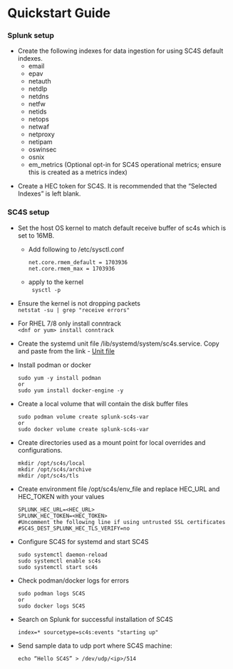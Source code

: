 # Quickstart Guide

### Splunk setup
- Create the following indexes for data ingestion for using SC4S default indexes.
    * email
    * epav
    * netauth
    * netdlp
    * netdns
    * netfw
    * netids
    * netops
    * netwaf
    * netproxy
    * netipam
    * oswinsec
    * osnix
    * em_metrics (Optional opt-in for SC4S operational metrics; ensure this is created as a metrics index)

 * Create a HEC token for SC4S. It is recommended that the “Selected Indexes” is left blank.

### SC4S setup 
* Set the host OS kernel to match default receive buffer of sc4s which is set to 16MB.
    * Add following to /etc/sysctl.conf
        ```
        net.core.rmem_default = 1703936
        net.core.rmem_max = 1703936
        ```
    * apply to the kernel\
        ``` sysctl -p```
* Ensure the kernel is not dropping packets\
    ```netstat -su | grep "receive errors"```

 * For RHEL 7/8 only install conntrack\
    ```<dnf or yum> install conntrack```

 * Create the systemd unit file /lib/systemd/system/sc4s.service. Copy and paste from the link -
[Unit file](https://splunk-connect-for-syslog.readthedocs.io/en/master/gettingstarted/podman-systemd-general/#initial-setup
)

* Install podman or docker 
    ```
    sudo yum -y install podman
    or
    sudo yum install docker-engine -y
  ```

* Create a local volume that will contain the disk buffer files
    ```
    sudo podman volume create splunk-sc4s-var
    or 
    sudo docker volume create splunk-sc4s-var
    ```
* Create directories used as a mount point for local overrides and configurations.
    ```
    mkdir /opt/sc4s/local
    mkdir /opt/sc4s/archive
    mkdir /opt/sc4s/tls
    ```
* Create environment file /opt/sc4s/env_file and replace HEC_URL and HEC_TOKEN with your values
    ```
    SPLUNK_HEC_URL=<HEC_URL>
    SPLUNK_HEC_TOKEN=<HEC_TOKEN>
    #Uncomment the following line if using untrusted SSL certificates
    #SC4S_DEST_SPLUNK_HEC_TLS_VERIFY=no
    ```
* Configure SC4S for systemd and start SC4S
    ```
    sudo systemctl daemon-reload 
    sudo systemctl enable sc4s
    sudo systemctl start sc4s
    ```
* Check podman/docker logs for errors
    ```
    sudo podman logs SC4S
    or
    sudo docker logs SC4S
    ```
* Search on Splunk for successful installation of SC4S
    ```
    index=* sourcetype=sc4s:events "starting up"
    ```
* Send sample data to udp port where SC4S machine:
  ```
  echo “Hello SC4S” > /dev/udp/<ip>/514
   ```